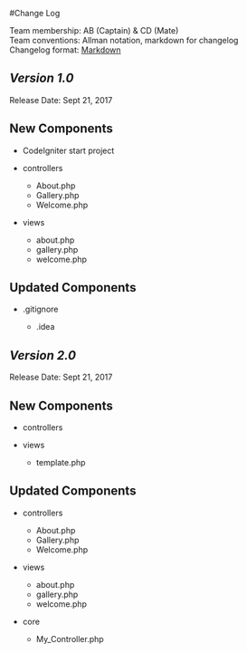#Change Log

Team membership:  AB (Captain) & CD (Mate)  
Team conventions: Allman notation, markdown for changelog  
Changelog format: [Markdown](https://github.com/adam-p/markdown-here/wiki/Markdown-Cheatsheet) 

## *Version 1.0*

Release Date: Sept 21, 2017

## New Components

-  CodeIgniter start project


-   controllers

    -   About.php
    -   Gallery.php
    -   Welcome.php
  
-   views
 
    -   about.php
    -   gallery.php
    -   welcome.php
    
## Updated Components

-   .gitignore
    
    -   .idea

## *Version 2.0*

Release Date: Sept 21, 2017

## New Components

-   controllers

  
-   views

    -   template.php
    
## Updated Components

-   controllers

    -   About.php
    -   Gallery.php
    -   Welcome.php
  
-   views
 
    -   about.php
    -   gallery.php
    -   welcome.php

-   core
    -   My_Controller.php
